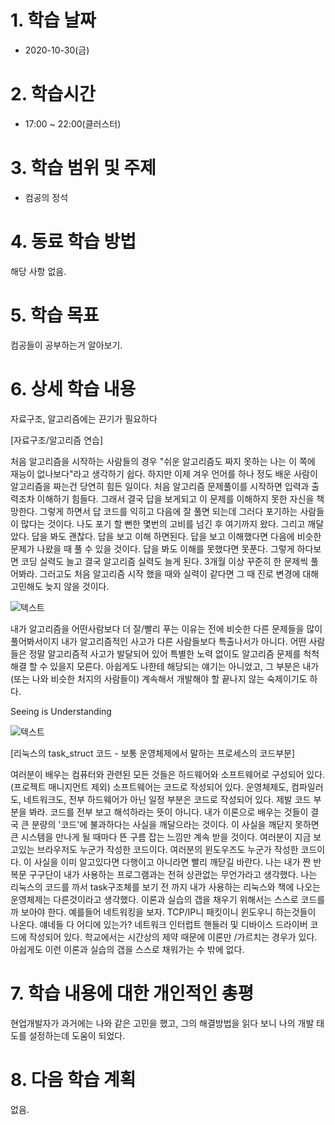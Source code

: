 # 1. 학습 날짜

* 2020-10-30(금)

# 2. 학습시간

* 17:00 ~ 22:00(클러스터)

# 3. 학습 범위 및 주제

* 컴공의 정석

# 4. 동료 학습 방법

해당 사항 없음.

# 5. 학습 목표

컴공들이 공부하는거 알아보기.


# 6. 상세 학습 내용

자료구조, 알고리즘에는 끈기가 필요하다


[자료구조/알고리즘 연습]

처음 알고리즘을 시작하는 사람들의 경우 "쉬운 알고리즘도 짜지 못하는 나는 이 쪽에 재능이 없나보다"라고 생각하기 쉽다. 하지만 이제 겨우 언어를 하나 정도 배운 사람이 알고리즘을 짜는건 당연히 힘든 일이다. 처음 알고리즘 문제풀이를 시작하면 입력과 출력조차 이해하기 힘들다. 그래서 결국 답을 보게되고 이 문제를 이해하지 못한 자신을 책망한다. 그렇게 하면서 답 코드를 익히고 다음에 잘 풀면 되는데 그러다 포기하는 사람들이 많다는 것이다. 나도 포기 할 뻔한 몇번의 고비를 넘긴 후 여기까지 왔다. 그리고 깨달았다. 답을 봐도 괜찮다. 답을 보고 이해 하면된다. 답을 보고 이해했다면 다음에 비슷한 문제가 나왔을 때 풀 수 있을 것이다. 답을 봐도 이해를 못했다면 못푼다. 그렇게 하다보면 코딩 실력도 늘고 결국 알고리즘 실력도 늘게 된다. 3개월 이상 꾸준히 한 문제씩 풀어봐라. 그러고도 처음 알고리즘 시작 했을 때와 실력이 같다면 그 때 진로 변경에 대해 고민해도 늦지 않을 것이다. 


![텍스트](https://t1.daumcdn.net/cfile/tistory/99CE703A5C85BD151F)

내가 알고리즘을 어떤사람보다 더 잘/빨리 푸는 이유는 전에 비슷한 다른 문제들을 많이 풀어봐서이지 내가 알고리즘적인 사고가 다른 사람들보다 특출나서가 아니다. 어떤 사람들은 정말 알고리즘적 사고가 발달되어 있어 특별한 노력 없이도 알고리즘 문제를 척척 해결 할 수 있을지 모른다. 아쉽게도 나한테 해당되는 얘기는 아니었고, 그 부분은 내가 (또는 나와 비슷한 처지의 사람들이) 계속해서 개발해야 할 끝나지 않는 숙제이기도 하다.

Seeing is Understanding


![텍스트](https://t1.daumcdn.net/cfile/tistory/994E8F345C85BDCF1B)


[리눅스의 task_struct 코드 - 보통 운영체제에서 말하는 프로세스의 코드부분]

여러분이 배우는 컴퓨터와 관련된 모든 것들은 하드웨어와 소프트웨어로 구성되어 있다. (프로젝트 매니지먼트 제외) 소프트웨어는 코드로 작성되어 있다. 운영체제도, 컴파일러도, 네트워크도, 전부 하드웨어가 아닌 일정 부분은 코드로 작성되어 있다. 제발 코드 부분을 봐라. 코드를 전부 보고 해석하라는 뜻이 아니다. 내가 이론으로 배우는 것들이 결국 큰 분량의 '코드'에 불과하다는 사실을 깨달으라는 것이다. 이 사실을 깨닫지 못하면 큰 시스템을 만나게 될 때마다 뜬 구름 잡는 느낌만 계속 받을 것이다. 여러분이 지금 보고있는 브라우저도 누군가 작성한 코드이다. 여러분의 윈도우즈도 누군가 작성한 코드이다. 이 사실을 이미 알고있다면 다행이고 아니라면 빨리 깨닫길 바란다. 나는 내가 짠 반복문 구구단이 내가 사용하는 프로그램과는 전혀 상관없는 무언가라고 생각했다. 나는 리눅스의 코드를 까서 task구조체를 보기 전 까지 내가 사용하는 리눅스와 책에 나오는 운영체제는 다른것이라고 생각했다. 이론과 실습의 갭을 채우기 위해서는 스스로 코드를 까 보아야 한다. 예를들어 네트워킹을 보자. TCP/IP니 패킷이니 윈도우니 하는것들이 나온다. 얘네들 다 어디에 있는가? 네트워크 인터럽트 핸들러 및 디바이스 드라이버 코드에 작성되어 있다. 학교에서는 시간상의 제약 때문에 이론만 /가르치는 경우가 있다. 아쉽게도 이런 이론과 실습의 갭을 스스로 채워가는 수 밖에 없다.

# 7. 학습 내용에 대한 개인적인 총평
현업개발자가 과거에는 나와 같은 고민을 했고, 그의 해결방법을 읽다 보니 나의 개발 태도를 설정하는데 도움이 되었다.  

# 8. 다음 학습 계획
없음.